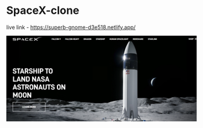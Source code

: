 # SpaceX-clone

live link - https://superb-gnome-d3e518.netlify.app/

![clone image](spacex-clone.png)
